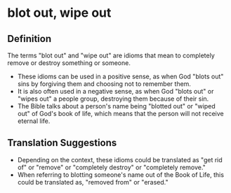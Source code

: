 # blot out, wipe out

## Definition

The terms "blot out" and "wipe out" are idioms that mean to completely remove or destroy something or someone.

* These idioms can be used in a positive sense, as when God "blots out" sins by forgiving them and choosing not to remember them.
* It is also often used in a negative sense, as when God "blots out" or "wipes out" a people group, destroying them because of their sin.
* The Bible talks about a person's name being "blotted out" or "wiped out" of God's book of life, which means that the person will not receive eternal life.


## Translation Suggestions



* Depending on the context, these idioms could be translated as "get rid of" or "remove" or "completely destroy" or "completely remove."
* When referring to blotting someone's name out of the Book of Life, this could be translated as, "removed from" or "erased."